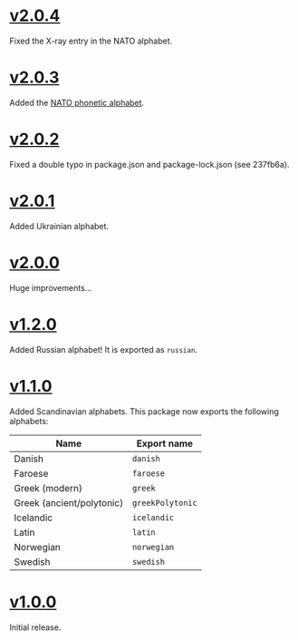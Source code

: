# [v2.0.4]

Fixed the X-ray entry in the NATO alphabet.

# [v2.0.3]

Added the [NATO phonetic alphabet](https://en.wikipedia.org/wiki/NATO_phonetic_alphabet).

# [v2.0.2]

Fixed a double typo in package.json and package-lock.json (see 237fb6a).

# [v2.0.1]

Added Ukrainian alphabet.

# [v2.0.0]

Huge improvements...

# [v1.2.0]

Added Russian alphabet! It is exported as `russian`.

# [v1.1.0]

Added Scandinavian alphabets. This package now exports the following alphabets:

| Name                      | Export name      |
|---------------------------|------------------|
| Danish                    | `danish`         |
| Faroese                   | `faroese`        |
| Greek (modern)            | `greek`          |
| Greek (ancient/polytonic) | `greekPolytonic` |
| Icelandic                 | `icelandic`      |
| Latin                     | `latin`          |
| Norwegian                 | `norwegian`      |
| Swedish                   | `swedish`        |

# [v1.0.0]

Initial release.

[Unreleased]: https://github.com/garraflavatra/alphabets/tree/main
[v1.0.0]: https://github.com/garraflavatra/alphabets/releases/tag/1.0.0
[v1.1.0]: https://github.com/garraflavatra/alphabets/releases/tag/1.1.0
[v1.2.0]: https://github.com/garraflavatra/alphabets/releases/tag/1.2.0
[v2.0.0]: https://github.com/garraflavatra/alphabets/releases/tag/v2.0.0
[v2.0.1]: https://github.com/garraflavatra/alphabets/releases/tag/v2.0.1
[v2.0.2]: https://github.com/garraflavatra/alphabets/releases/tag/v2.0.2
[v2.0.3]: https://github.com/garraflavatra/alphabets/releases/tag/v2.0.3
[v2.0.4]: https://github.com/garraflavatra/alphabets/releases/tag/v2.0.4
